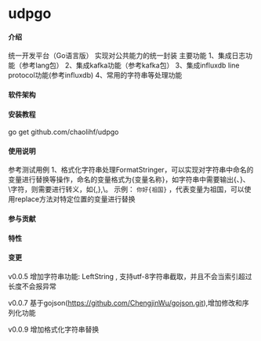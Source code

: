 # udpgo

#### 介绍
统一开发平台（Go语言版）
实现对公共能力的统一封装
主要功能
1、集成日志功能（参考lang包）
2、集成kafka功能（参考kafka包）
3、集成influxdb line protocol功能(参考influxdb)
4、常用的字符串等处理功能

#### 软件架构



#### 安装教程

go get github.com/chaolihf/udpgo

#### 使用说明

参考测试用例
1、格式化字符串处理FormatStringer，可以实现对字符串中命名的变量进行替换等操作，命名的变量格式为{变量名称}，如字符串中需要输出{、}、\字符，则需要进行转义，如\{,\},\\。
示例：  `你好{祖国}` ，代表变量为祖国，可以使用replace方法对特定位置的变量进行替换

#### 参与贡献


#### 特性

#### 变更
v0.0.5 增加字符串功能: LeftString , 支持utf-8字符串截取，并且不会当索引超过长度不会报异常

v0.0.7 基于gojson(https://github.com/ChengjinWu/gojson.git),增加修改和序列化功能

v0.0.9 增加格式化字符串替换